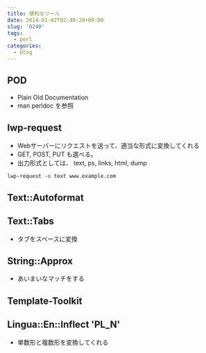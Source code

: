 ```yaml
---
title: 便利なツール
date: 2014-01-02T02:40:20+09:00
slug: '0240'
tags:
  - perl
categories:
  - blog
---
```


## POD

-   Plain Old Documentation
-   man perldoc を参照

## lwp-request

-   Webサーバーにリクエストを送って、適当な形式に変換してくれる
-   GET, POST, PUT も選べる。
-   出力形式としては、 text, ps, links, html, dump

``` perl
lwp-request -o text www.example.com
```

## Text::Autoformat

## Text::Tabs

-   タブをスペースに変換

## String::Approx

-   あいまいなマッチをする

## Template-Toolkit

## Lingua::En::Inflect \'PL_N\'

-   単数形と複数形を変換してくれる
